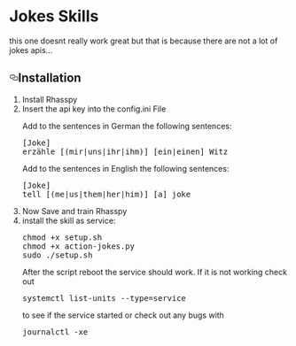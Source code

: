 # Jokes Skills

<p>this one doesnt really work great but that is because there are not a lot of jokes apis... 

<h2><a id="user-content-installation" class="anchor" aria-hidden="true" href="#installation"><svg class="octicon octicon-link" viewBox="0 0 16 16" version="1.1" width="16" height="16" aria-hidden="true"><path fill-rule="evenodd" d="M4 9h1v1H4c-1.5 0-3-1.69-3-3.5S2.55 3 4 3h4c1.45 0 3 1.69 3 3.5 0 1.41-.91 2.72-2 3.25V8.59c.58-.45 1-1.27 1-2.09C10 5.22 8.98 4 8 4H4c-.98 0-2 1.22-2 2.5S3 9 4 9zm9-3h-1v1h1c1 0 2 1.22 2 2.5S13.98 12 13 12H9c-.98 0-2-1.22-2-2.5 0-.83.42-1.64 1-2.09V6.25c-1.09.53-2 1.84-2 3.25C6 11.31 7.55 13 9 13h4c1.45 0 3-1.69 3-3.5S14.5 6 13 6z"></path></svg></a>Installation</h2>
<ol>
<li>Install Rhasspy</li>
<li>Insert the api key into the config.ini File

<p>Add to the sentences in German the following sentences:</p>
<pre>[Joke]
erzähle [(mir|uns|ihr|ihm)] [ein|einen] Witz</pre>
</li>

<p>Add to the sentences in English the following sentences:</p>
<pre>[Joke]
tell [(me|us|them|her|him)] [a] joke</pre>
</li>

<li>Now Save and train Rhasspy
<li>install the skill as service:
<pre>
chmod +x setup.sh
chmod +x action-jokes.py
sudo ./setup.sh
</pre>

After the script reboot the service should work. If it is not working check out
<pre>systemctl list-units --type=service</pre>
to see if the service started or check out any bugs with

<pre>journalctl -xe</pre>
 
